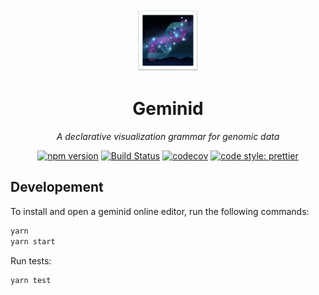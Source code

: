 <div align="center">

<!-- <div style="display: grid;">
    <span style="font-size:180pt;grid-column:1;grid-row:1;">🌌</span>
    <span style="font-size:120pt;grid-column:1;grid-row:1;display:flex;justify-content:center;align-items:center;opacity:0.5;">🧬</span>
</div> -->

<img src="./geminid.png" alt="Geminid" width="100">

# Geminid

*A declarative visualization grammar for genomic data*

[![npm version](https://img.shields.io/npm/v/geminid.svg?style=flat-square&color=5CC2D5)](https://www.npmjs.com/package/geminid)
[![Build Status](https://img.shields.io/travis/sehilyi/geminid/master.svg?style=flat-square&color=3582CB)](https://travis-ci.com/sehilyi/geminid)
[![codecov](https://img.shields.io/codecov/c/github/sehilyi/geminid/master.svg?style=flat-square&?cacheSeconds=3600&color=676BCE)](https://codecov.io/gh/sehilyi/geminid)
[![code style: prettier](https://img.shields.io/badge/code_style-prettier-ff69b4.svg?style=flat-square&color=A57BCF)](https://github.com/prettier/prettier)

</div>

## Developement

To install and open a geminid online editor, run the following commands:

```sh
yarn
yarn start
```

Run tests:

```sh
yarn test
```
